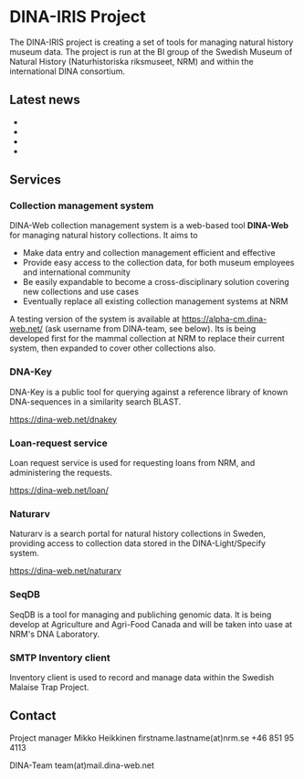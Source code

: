 # DINA-IRIS Project

The DINA-IRIS project is creating a set of tools for managing natural history museum data. The project is run at the BI group of the Swedish Museum of Natural History (Naturhistoriska riksmuseet, NRM) and within the international DINA consortium.


## Latest news

-
-
-
-


## Services

### Collection management system

DINA-Web collection management system is a web-based tool **DINA-Web** for managing natural history collections. It aims to 
- Make data entry and collection management efficient and effective
- Provide easy access to the collection data, for both museum employees and international community
- Be easily expandable to become a cross-disciplinary solution covering new collections and use cases
- Eventually replace all existing collection management systems at NRM

A testing version of the system is available at https://alpha-cm.dina-web.net/ (ask username from DINA-team, see below). Its is being developed first for the mammal collection at NRM to replace their current system, then expanded to cover other collections also.

### DNA-Key

DNA-Key is a public tool for querying against a reference library of known DNA-sequences in a similarity search BLAST.

https://dina-web.net/dnakey

### Loan-request service

Loan request service is used for requesting loans from NRM, and administering the requests.

https://dina-web.net/loan/

### Naturarv

Naturarv is a search portal for natural history collections in Sweden, providing access to collection data stored in the DINA-Light/Specify system.

https://dina-web.net/naturarv

### SeqDB

SeqDB is a tool for managing and publiching genomic data. It is being develop at Agriculture and Agri-Food Canada and will be taken into uase at NRM's DNA Laboratory.

### SMTP Inventory client

Inventory client is used to record and manage data within the Swedish Malaise Trap Project.


## Contact

Project manager
Mikko Heikkinen
firstname.lastname(at)nrm.se
+46 851 95 4113

DINA-Team
team(at)mail.dina-web.net


